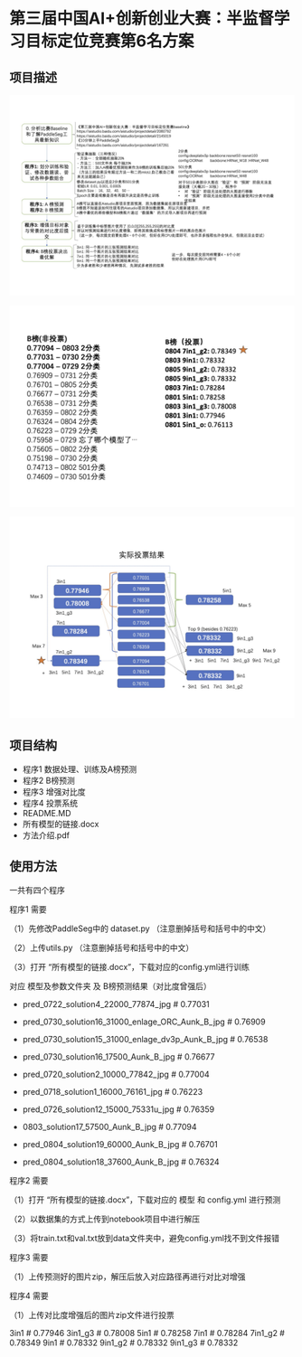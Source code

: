 # 第三届中国AI+创新创业大赛：半监督学习目标定位竞赛第6名方案


## 项目描述

![image](https://github.com/yongxinliao-hqu/PaddleSeg/blob/main/ReadmeImages/方法介绍.jpg)


![image](https://github.com/yongxinliao-hqu/PaddleSeg/blob/main/ReadmeImages/方法介绍2.jpg)


![image](https://github.com/yongxinliao-hqu/PaddleSeg/blob/main/ReadmeImages/方法介绍3.jpg)

## 项目结构
- 程序1 数据处理、训练及A榜预测
- 程序2 B榜预测 
- 程序3 增强对比度 
- 程序4 投票系统
- README.MD
- 所有模型的链接.docx
- 方法介绍.pdf


## 使用方法
一共有四个程序

程序1 需要

（1）先修改PaddleSeg中的 dataset.py （注意删掉括号和括号中的中文）

（2）上传utils.py （注意删掉括号和括号中的中文）

（3）打开 “所有模型的链接.docx”，下载对应的config.yml进行训练

对应 模型及参数文件夹 及 B榜预测结果（对比度曾强后）

- pred_0722_solution4_22000_77874_jpg # 0.77031

- pred_0730_solution16_31000_enlage_ORC_Aunk_B_jpg # 0.76909

- pred_0730_solution15_31000_enlage_dv3p_Aunk_B_jpg # 0.76538

- pred_0730_solution16_17500_Aunk_B_jpg # 0.76677

- pred_0720_solution2_10000_77842_jpg # 0.77004

- pred_0718_solution1_16000_76161_jpg # 0.76223

- pred_0726_solution12_15000_75331u_jpg # 0.76359

- 0803_solution17_57500_Aunk_B_jpg # 0.77094

- pred_0804_solution19_60000_Aunk_B_jpg # 0.76701

- pred_0804_solution18_37600_Aunk_B_jpg # 0.76324


程序2 需要

（1）打开 “所有模型的链接.docx”，下载对应的 模型 和 config.yml 进行预测

（2）以数据集的方式上传到notebook项目中进行解压

（3）将train.txt和val.txt放到data文件夹中，避免config.yml找不到文件报错

程序3 需要

（1）上传预测好的图片zip，解压后放入对应路径再进行对比对增强

程序4 需要

（1）上传对比度增强后的图片zip文件进行投票

3in1 # 0.77946
3in1_g3 # 0.78008
5in1 # 0.78258
7in1 # 0.78284
7in1_g2 # 0.78349
9in1 # 0.78332
9in1_g2 # 0.78332
9in1_g3 # 0.78332
